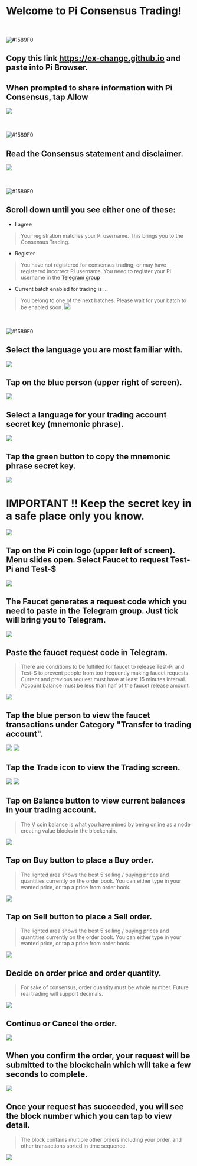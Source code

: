 # Welcome to Pi Consensus Trading!

<br /><br /> ![#1589F0](https://via.placeholder.com/15/1589F0/000000?text=+) 
## Copy this link **https://ex-change.github.io** and paste into Pi Browser. 
## When prompted to share information with Pi Consensus, tap Allow
![](https://ex-change.github.io/images/Screenshot_20220109_171102_pi.browser.jpg)

<br /><br />![#1589F0](https://via.placeholder.com/15/1589F0/000000?text=+) 
## Read the Consensus statement and disclaimer.
![](https://ex-change.github.io/images/Screenshot_20220109_171131_pi.browser.jpg)

<br /><br />![#1589F0](https://via.placeholder.com/15/1589F0/000000?text=+) 
## Scroll down until you see either one of these:
- I agree
> Your registration matches your Pi username. This brings you to the Consensus Trading.
- Register
> You have not registered for consensus trading, or may have registered incorrect Pi username. You need to register your Pi username in the [Telegram group](https://t.me/worldofpi)
- Current batch enabled for trading is ...
> You belong to one of the next batches. Please wait for your batch to be enabled soon.
![](https://ex-change.github.io/images/Screenshot_20220109_171140_pi.browser.jpg)

<br /><br />![#1589F0](https://via.placeholder.com/15/1589F0/000000?text=+) 
## Select the language you are most familiar with.
![](https://ex-change.github.io/images/Screenshot_20220109_171606_pi.browser.jpg)

## Tap on the blue person (upper right of screen).

![](https://ex-change.github.io/images/Screenshot_20220109_171736a_pi.browser.jpg)

## Select a language for your trading account secret key (mnemonic phrase).

![](https://ex-change.github.io/images/Screenshot_20220109_171904_pi.browser.jpg)

## Tap the green button to copy the mnemonic phrase secret key.

![](https://ex-change.github.io/images/Screenshot_20220109_171916_pi.browser.jpg)

# IMPORTANT !! Keep the secret key in a safe place only you know.

![](https://ex-change.github.io/images/Screenshot_20220109_171932_pi.browser.jpg)

## Tap on the Pi coin logo (upper left of screen). Menu slides open. Select Faucet to request Test-Pi and Test-$

![](https://ex-change.github.io/images/Screenshot_20220109_172034_pi.browser.jpg)

## The Faucet generates a request code which you need to paste in the Telegram group. Just tick will bring you to Telegram.

![](https://ex-change.github.io/images/Screenshot_20220109_172046_pi.browser.jpg)

## Paste the faucet request code in Telegram.
> There are conditions to be fulfilled for faucet to release Test-Pi and Test-$ to prevent people from too frequently making faucet requests. Current and previous request must have at least 15 minutes interval. Account balance must be less than half of the faucet release amount.

![](https://ex-change.github.io/images/Screenshot_20220109_172106_org.telegram.messenger.jpg)

## Tap the blue person to view the faucet transactions under Category "Transfer to trading account".

![](https://ex-change.github.io/images/Screenshot_20220109_171736a_pi.browser.jpg)
![](https://ex-change.github.io/images/Screenshot_20220109_172216_pi.browser.jpg)

## Tap the Trade icon to view the Trading screen.

![](https://ex-change.github.io/images/Screenshot_20220109_173151a_pi.browser.jpg)
![](https://ex-change.github.io/images/Screenshot_20220109_172255_pi.browser.jpg)

## Tap on Balance button to view current balances in your trading account.
> The V coin balance is what you have mined by being online as a node creating value blocks in the blockchain.

![](https://ex-change.github.io/images/Screenshot_20220109_172305_pi.browser.jpg)

## Tap on Buy button to place a Buy order.
> The lighted area shows the best 5 selling / buying prices and quantities currently on the order book. You can either type in your wanted price, or tap a price from order book.

![](https://ex-change.github.io/images/Screenshot_20220109_172329_pi.browser.jpg)

## Tap on Sell button to place a Sell order.
> The lighted area shows the best 5 selling / buying prices and quantities currently on the order book. You can either type in your wanted price, or tap a price from order book.

![](https://ex-change.github.io/images/Screenshot_20220109_172420_pi.browser.jpg)

## Decide on order price and order quantity.
> For sake of consensus, order quantity must be whole number. Future real trading will support decimals.

![](https://ex-change.github.io/images/Screenshot_20220109_172453_pi.browser.jpg)

## Continue or Cancel the order.

![](https://ex-change.github.io/images/Screenshot_20220109_172509_pi.browser.jpg)

## When you confirm the order, your request will be submitted to the blockchain which will take a few seconds to complete.

![](https://ex-change.github.io/images/Screenshot_20220109_172519_pi.browser.jpg)

## Once your request has succeeded, you will see the block number which you can tap to view detail.
> The block contains multiple other orders including your order, and other transactions sorted in time sequence.

![](https://ex-change.github.io/images/Screenshot_20220109_172526_pi.browser.jpg)

